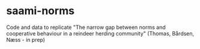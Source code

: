 # saami-norms
Code and data to replicate "The narrow gap between norms and cooperative behaviour in a reindeer herding community" (Thomas, Bårdsen, Næss - in prep)

